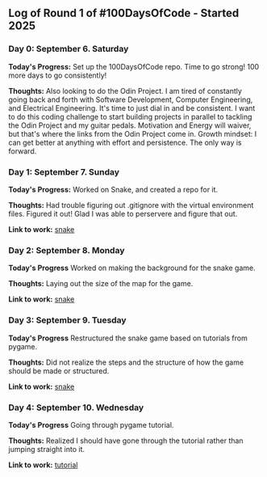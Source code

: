 ## Log of Round 1 of #100DaysOfCode - Started 2025

### Day 0: September 6. Saturday

**Today's Progress:** Set up the 100DaysOfCode repo. Time to go strong! 100 more days to go consistently!

**Thoughts:** Also looking to do the Odin Project. I am tired of constantly going back and forth with Software Development, Computer Engineering, and Electrical Engineering. It's time to just dial in and be consistent. I want to do this coding challenge to start building projects in parallel to tackling the Odin Project and my guitar pedals. Motivation and Energy will waiver, but that's where the links from the Odin Project come in. Growth mindset: I can get better at anything with effort and persistence. The only way is forward.

### Day 1: September 7. Sunday

**Today's Progress:** Worked on Snake, and created a repo for it. 

**Thoughts:** Had trouble figuring out .gitignore with the virtual environment files. Figured it out! Glad I was able to perservere and figure that out.

**Link to work:** [snake](https://github.com/cameronzheng/snake)

### Day 2: September 8. Monday

**Today's Progress** Worked on making the background for the snake game.

**Thoughts:** Laying out the size of the map for the game.

**Link to work:** [snake](https://github.com/cameronzheng/snake)

### Day 3: September 9. Tuesday

**Today's Progress** Restructured the snake game based on tutorials from pygame.

**Thoughts:** Did not realize the steps and the structure of how the game should be made or structured.

**Link to work:** [snake](https://github.com/cameronzheng/snake)

### Day 4: September 10. Wednesday

**Today's Progress** Going through pygame tutorial.

**Thoughts:** Realized I should have gone through the tutorial rather than jumping straight into it.

**Link to work:** [tutorial](https://coderslegacy.com/python/python-pygame-tutorial/)